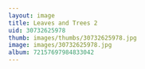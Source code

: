 ```yaml
---
layout: image
title: Leaves and Trees 2
uid: 30732625978
thumb: images/thumbs/30732625978.jpg
image: images/30732625978.jpg
album: 72157697984833042
---
```


